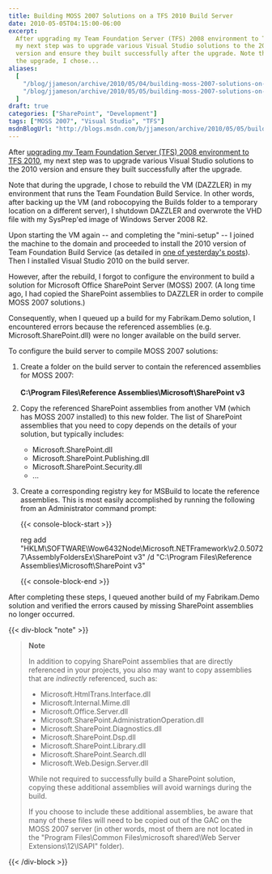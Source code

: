 ```yaml
---
title: Building MOSS 2007 Solutions on a TFS 2010 Build Server
date: 2010-05-05T04:15:00-06:00
excerpt:
  After upgrading my Team Foundation Server (TFS) 2008 environment to TFS 2010 ,
  my next step was to upgrade various Visual Studio solutions to the 2010
  version and ensure they built successfully after the upgrade. Note that during
  the upgrade, I chose...
aliases:
  [
    "/blog/jjameson/archive/2010/05/04/building-moss-2007-solutions-on-a-tfs-2010-build-server.aspx",
    "/blog/jjameson/archive/2010/05/05/building-moss-2007-solutions-on-a-tfs-2010-build-server.aspx",
  ]
draft: true
categories: ["SharePoint", "Development"]
tags: ["MOSS 2007", "Visual Studio", "TFS"]
msdnBlogUrl: "http://blogs.msdn.com/b/jjameson/archive/2010/05/05/building-moss-2007-solutions-on-a-tfs-2010-build-server.aspx"
---
```


After
[upgrading my Team Foundation Server (TFS) 2008 environment to TFS 2010](/blog/jjameson/2010/05/04/upgrade-team-foundation-server-2008-to-tfs-2010-and-sharepoint-server-2010-overview),
my next step was to upgrade various Visual Studio solutions to the 2010 version
and ensure they built successfully after the upgrade.

Note that during the upgrade, I chose to rebuild the VM (DAZZLER) in my
environment that runs the Team Foundation Build Service. In other words, after
backing up the VM (and robocopying the Builds folder to a temporary location on
a different server), I shutdown DAZZLER and overwrote the VHD file with my
SysPrep'ed image of Windows Server 2008 R2.

Upon starting the VM again -- and completing the "mini-setup" -- I joined the
machine to the domain and proceeded to install the 2010 version of Team
Foundation Build Service (as detailed in
[one of yesterday's posts](/blog/jjameson/2010/05/04/upgrade-team-foundation-server-2008-to-tfs-2010-and-sharepoint-server-2010)).
Then I installed Visual Studio 2010 on the build server.

However, after the rebuild, I forgot to configure the environment to build a
solution for Microsoft Office SharePoint Server (MOSS) 2007. (A long time ago, I
had copied the SharePoint assemblies to DAZZLER in order to compile MOSS 2007
solutions.)

Consequently, when I queued up a build for my Fabrikam.Demo solution, I
encountered errors because the referenced assemblies (e.g.
Microsoft.SharePoint.dll) were no longer available on the build server.

To configure the build server to compile MOSS 2007 solutions:

1. Create a folder on the build server to contain the referenced assemblies for
   MOSS 2007:\
   \
   **C:\Program Files\Reference Assemblies\Microsoft\SharePoint v3**
2. Copy the referenced SharePoint assemblies from another VM (which has MOSS
   2007 installed) to this new folder. The list of SharePoint assemblies that
   you need to copy depends on the details of your solution, but typically
   includes:

   - Microsoft.SharePoint.dll
   - Microsoft.SharePoint.Publishing.dll
   - Microsoft.SharePoint.Security.dll
   - ...
3. Create a corresponding registry key for MSBuild to locate the reference
   assemblies. This is most easily accomplished by running the following from an
   Administrator command prompt:

   {{< console-block-start >}}

   reg add
   "HKLM\SOFTWARE\Wow6432Node\Microsoft\.NETFramework\v2.0.50727\AssemblyFoldersEx\SharePoint
   v3" /d "C:\Program Files\Reference Assemblies\Microsoft\SharePoint v3"

   {{< console-block-end >}}

After completing these steps, I queued another build of my Fabrikam.Demo
solution and verified the errors caused by missing SharePoint assemblies no
longer occurred.

{{< div-block "note" >}}

> **Note**
> 
> In addition to copying SharePoint assemblies that are directly referenced in
> your projects, you also may want to copy assemblies that are _indirectly_
> referenced, such as:
> 
> - Microsoft.HtmlTrans.Interface.dll
> - Microsoft.Internal.Mime.dll
> - Microsoft.Office.Server.dll
> - Microsoft.SharePoint.AdministrationOperation.dll
> - Microsoft.SharePoint.Diagnostics.dll
> - Microsoft.SharePoint.Dsp.dll
> - Microsoft.SharePoint.Library.dll
> - Microsoft.SharePoint.Search.dll
> - Microsoft.Web.Design.Server.dll
> 
> While not required to successfully build a SharePoint solution, copying these
> additional assemblies will avoid warnings during the build.
> 
> If you choose to include these additional assemblies, be aware that many of
> these files will need to be copied out of the GAC on the MOSS 2007 server (in
> other words, most of them are not located in the "Program Files\Common
> Files\microsoft shared\Web Server Extensions\12\ISAPI" folder).

{{< /div-block >}}
